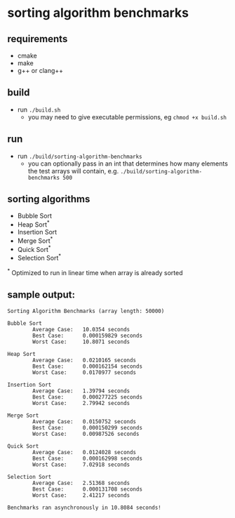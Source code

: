 # sorting algorithm benchmarks

## requirements
- cmake
- make
- g++ or clang++

## build
- run `./build.sh`
    - you may need to give executable permissions, eg `chmod +x build.sh`

## run
- run `./build/sorting-algorithm-benchmarks`
    - you can optionally pass in an int that determines how many elements the test arrays will contain, e.g. `./build/sorting-algorithm-benchmarks 500`

## sorting algorithms
- Bubble Sort
- Heap Sort<sup>*</sup>
- Insertion Sort
- Merge Sort<sup>*</sup>
- Quick Sort<sup>*</sup>
- Selection Sort<sup>*</sup>

<sup>*</sup> Optimized to run in linear time when array is already sorted

## sample output:

```
Sorting Algorithm Benchmarks (array length: 50000)

Bubble Sort
        Average Case:   10.0354 seconds
        Best Case:      0.000159829 seconds
        Worst Case:     10.8071 seconds

Heap Sort
        Average Case:   0.0210165 seconds
        Best Case:      0.000162154 seconds
        Worst Case:     0.0170977 seconds

Insertion Sort
        Average Case:   1.39794 seconds
        Best Case:      0.000277225 seconds
        Worst Case:     2.79942 seconds

Merge Sort
        Average Case:   0.0150752 seconds
        Best Case:      0.000150299 seconds
        Worst Case:     0.00987526 seconds

Quick Sort
        Average Case:   0.0124028 seconds
        Best Case:      0.000162998 seconds
        Worst Case:     7.02918 seconds

Selection Sort
        Average Case:   2.51368 seconds
        Best Case:      0.000131708 seconds
        Worst Case:     2.41217 seconds

Benchmarks ran asynchronously in 10.8084 seconds!
```
